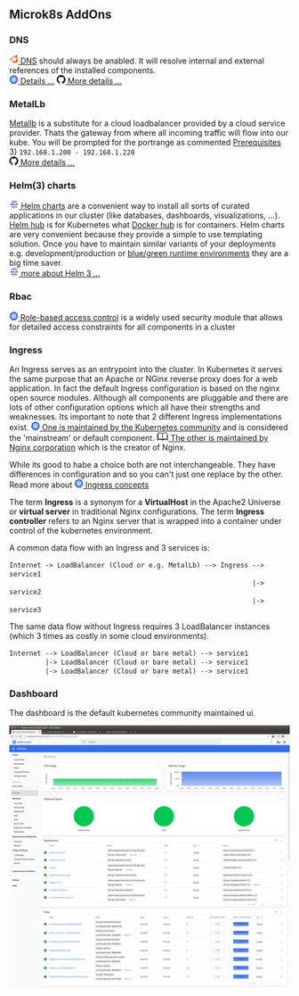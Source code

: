 ## Microk8s AddOns

### DNS
[![](../images/ico/color/ubuntu_16.png) DNS](https://microk8s.io/docs/addon-dns) should always be anabled.
It will resolve internal and external references of the installed components.  
[![](../images/ico/color/kubernetes_16.png) Details ...](https://kubernetes.io/docs/tasks/administer-cluster/dns-custom-nameservers/) 
[![](../images/ico/github_16.png) More details ...](https://github.com/kubernetes/dns/blob/master/docs/specification.md)

### MetalLb
[Metallb](https://metallb.universe.tf) is a substitute for a cloud loadbalancer provided by a cloud service provider.
Thats the gateway from where all incoming traffic will flow into our kube.
You will be prompted for the portrange as commented [Prerequisites](#Prerequisites) 3) `192.168.1.200 - 192.168.1.220`  
[![](../images/ico/github_16.png) More details ...](https://github.com/metallb/metallb)

### Helm(3) charts
[![](../images/ico/color/helm_16.png) Helm charts](https://helm.sh/) are a convenient way to install all sorts of curated applications in our cluster 
(like databases, dashboards, visualizations, ...).
[Helm hub](https://hub.helm.sh) is for Kubernetes what [Docker hub](https://hub.docker.com/) is for containers. 
Helm charts are very convenient because they provide a simple to use templating solution.
Once you have to maintain similar variants of your deployments e.g. development/production or 
[blue/green runtime environments](https://octopus.com/docs/deployment-patterns/blue-green-deployments) they are a big time saver.  
[![](../images/ico/color/helm_16.png) more about Helm 3 ...](https://helm.sh/blog/helm-3-released/)

### Rbac
[![](../images/ico/color/kubernetes_16.png) Role-based access control](https://kubernetes.io/docs/reference/access-authn-authz/rbac/)
is a widely used security module that allows for detailed access constraints for all components in a cluster

### Ingress

An Ingress serves as an entrypoint into the cluster. In Kubernetes it serves the same purpose that an Apache or NGinx
reverse proxy does for a web application. In fact the default Ingress configuration is based on the nginx open source modules. 
Although all components are pluggable and there are lots of other configuration options which all have their strengths and weaknesses.
Its important to note that 2 different Ingress implementations exist.
[![](../images/ico/color/kubernetes_16.png) One is maintained by the Kubernetes community](https://kubernetes.github.io/ingress-nginx/)
 and is considered the
'mainstream' or default component. [![](../images/ico/book_16.png) The other is maintained by Nginx corporation](https://www.nginx.com/products/nginx/kubernetes-ingress-controller/)
 which is the creator of Nginx.   

While its good to habe a choice both are not interchangeable. They have differences in configuration and so you can't just one replace by the other.
Read more about [![](../images/ico/color/kubernetes_16.png) Ingress concepts](https://kubernetes.io/docs/concepts/services-networking/ingress/)

The term **Ingress** is a synonym for a **VirtualHost** in the Apache2 Universe or **virtual server** in traditional Nginx configurations.
The term **Ingress controller** refers to an Nginx server that is wrapped into a container under control of the kubernetes environment. 

A common data flow with an Ingress and 3 services is:

```
Internet -> LoadBalancer (Cloud or e.g. MetalLb) --> Ingress --> service1  
                                                             |-> service2
                                                             |-> service3
```
The same data flow without Ingress requires 3 LoadBalancer instances (which 3 times as costly in some cloud environments).
```
Internet --> LoadBalancer (Cloud or bare metal) --> service1  
         |-> LoadBalancer (Cloud or bare metal) --> service1  
         |-> LoadBalancer (Cloud or bare metal) --> service1  
```
### Dashboard

The dashboard is the default kubernetes community maintained ui.

![](../images/Dashboard.png)
